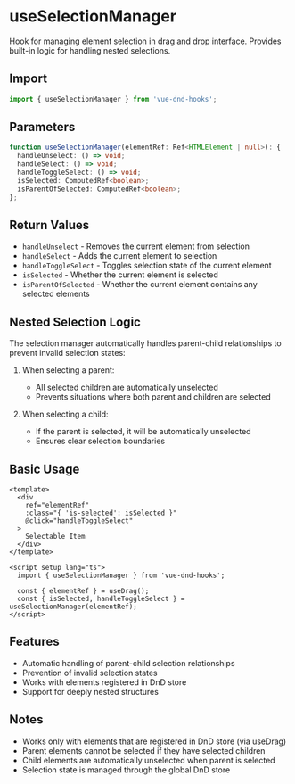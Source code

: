 # useSelectionManager

Hook for managing element selection in drag and drop interface. Provides built-in logic for handling nested selections.

## Import

```ts
import { useSelectionManager } from 'vue-dnd-hooks';
```

## Parameters

```ts
function useSelectionManager(elementRef: Ref<HTMLElement | null>): {
  handleUnselect: () => void;
  handleSelect: () => void;
  handleToggleSelect: () => void;
  isSelected: ComputedRef<boolean>;
  isParentOfSelected: ComputedRef<boolean>;
};
```

## Return Values

- `handleUnselect` - Removes the current element from selection
- `handleSelect` - Adds the current element to selection
- `handleToggleSelect` - Toggles selection state of the current element
- `isSelected` - Whether the current element is selected
- `isParentOfSelected` - Whether the current element contains any selected elements

## Nested Selection Logic

The selection manager automatically handles parent-child relationships to prevent invalid selection states:

1. When selecting a parent:

   - All selected children are automatically unselected
   - Prevents situations where both parent and children are selected

2. When selecting a child:
   - If the parent is selected, it will be automatically unselected
   - Ensures clear selection boundaries

## Basic Usage

```vue
<template>
  <div
    ref="elementRef"
    :class="{ 'is-selected': isSelected }"
    @click="handleToggleSelect"
  >
    Selectable Item
  </div>
</template>

<script setup lang="ts">
  import { useSelectionManager } from 'vue-dnd-hooks';

  const { elementRef } = useDrag();
  const { isSelected, handleToggleSelect } = useSelectionManager(elementRef);
</script>
```

## Features

- Automatic handling of parent-child selection relationships
- Prevention of invalid selection states
- Works with elements registered in DnD store
- Support for deeply nested structures

## Notes

- Works only with elements that are registered in DnD store (via useDrag)
- Parent elements cannot be selected if they have selected children
- Child elements are automatically unselected when parent is selected
- Selection state is managed through the global DnD store
